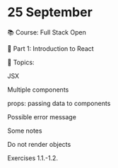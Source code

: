 # 25 September

📚 Course: Full Stack Open

🧩 Part 1: Introduction to React

🔖 Topics: 

JSX

Multiple components

props: passing data to components

Possible error message

Some notes

Do not render objects

Exercises 1.1.-1.2.










